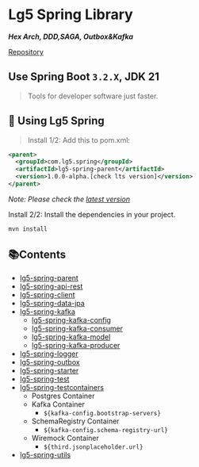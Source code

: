 # Lg5 Spring Library
**_Hex Arch, DDD,SAGA, Outbox&Kafka_**

[Repository][4]

## Use Spring Boot `3.2.X`, JDK 21

> Tools for developer software just faster.   

## 🚀 Using Lg5 Spring

> Install 1/2: Add this to pom.xml:

```xml title="pom.xml" linenums="1" hl_lines="4"
<parent>
  <groupId>com.lg5.spring</groupId>
  <artifactId>lg5-spring-parent</artifactId>
  <version>1.0.0-alpha.[check lts version]</version>
</parent>   
```
_Note: Please check the [latest version][5]_

Install 2/2: Install the dependencies in your project.

```bash title="terminal" linenums="1" hl_lines="1"
mvn install
```

## 📚Contents

* [lg5-spring-parent](lg5-spring-parent)
* [lg5-spring-api-rest](lg5-spring-api-rest)
* [lg5-spring-client](lg5-spring-client)
* [lg5-spring-data-jpa](lg5-spring-data-jpa)
* [lg5-spring-kafka](lg5-spring-kafka)
    * [lg5-spring-kafka-config](lg5-spring-kafka%2Flg5-spring-kafka-config)
    * [lg5-spring-kafka-consumer](lg5-spring-kafka%2Flg5-spring-kafka-consumer)
    * [lg5-spring-kafka-model](lg5-spring-kafka%2Flg5-spring-kafka-model)
    * [lg5-spring-kafka-producer](lg5-spring-kafka%2Flg5-spring-kafka-producer)
* [lg5-spring-logger](lg5-spring-logger)
* [lg5-spring-outbox](lg5-spring-outbox)
* [lg5-spring-starter](lg5-spring-starter)
* [lg5-spring-test](lg5-spring-test)
* [lg5-spring-testcontainers](lg5-spring-testcontainers)
  * Postgres Container
  * Kafka Container
    * `${kafka-config.bootstrap-servers}`
  * SchemaRegistry Container
    * `${kafka-config.schema-registry-url}`
  * Wiremock Container
    * `${third.jsonplaceholder.url}`
* [lg5-spring-utils](lg5-spring-utils)

[4]: https://github.com/lg-labs-pentagon/lg5-spring
[5]: https://github.com/lg-labs-pentagon/lg5-spring/packages/2125499